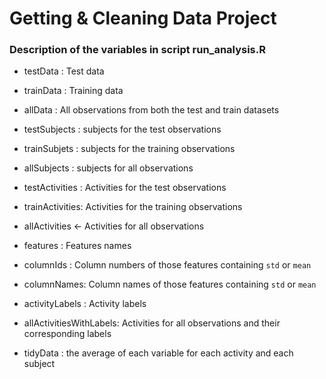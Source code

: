 # Getting & Cleaning Data Project

### Description of the variables in script run_analysis.R

* testData : Test data
* trainData : Training data
* allData : All observations from both the test and train datasets
  
* testSubjects : subjects for the test observations
* trainSubjets : subjects for the training observations
* allSubjects  : subjects for all observations

* testActivities : Activities for the test observations
* trainActivities: Activities for the training observations
* allActivities <- Activities for all observations


* features : Features names 
* columnIds : Column numbers of those features containing `std` or `mean`
* columnNames:  Column names of those features containing `std` or `mean`
  
* activityLabels : Activity labels 
* allActivitiesWithLabels: Activities for all observations and their corresponding labels 

* tidyData : the average of each variable for each activity and each subject 